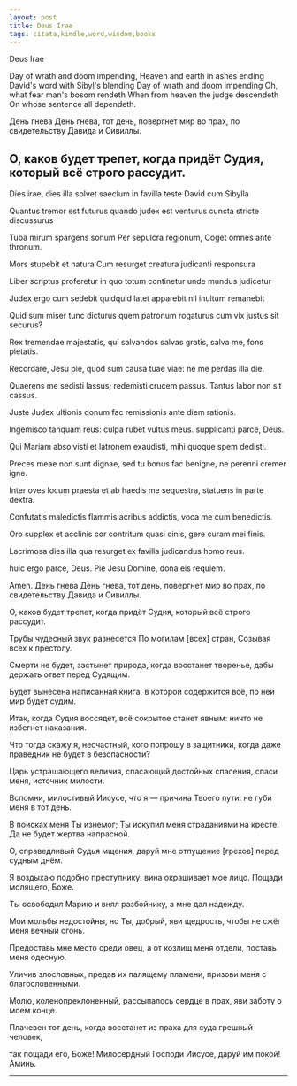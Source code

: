 ```yaml
---
layout: post
title: Deus Irae
tags: citata,kindle,word,wisdom,books
---
```


Deus Irae

Day of wrath and doom impending,
Heaven and earth in ashes ending
David's word with Sibyl's blending
Day of wrath and doom impending
Oh, what fear man's bosom rendeth
When from heaven the judge descendeth
On whose sentence all dependeth.


 День гнева
День гнева, тот день,
повергнет мир во прах,
по свидетельству Давида и Сивиллы.

О, каков будет трепет,
когда придёт Судия,
который всё строго рассудит.
-----------------------------------------------------------------------
Dies irae, dies illa
solvet saeclum in favilla
teste David cum Sibylla

Quantus tremor est futurus
quando judex est venturus
cuncta stricte discussurus

Tuba mirum spargens sonum
Per sepulcra regionum,
Coget omnes ante thronum.

Mors stupebit et natura
Cum resurget creatura
judicanti responsura

Liber scriptus proferetur
in quo totum continetur
unde mundus judicetur

Judex ergo cum sedebit
quidquid latet apparebit
nil inultum remanebit

Quid sum miser tunc dicturus
quem patronum rogaturus
cum vix justus sit securus?

Rex tremendae majestatis,
qui salvandos salvas gratis,
salva me, fons pietatis.

Recordare, Jesu pie,
quod sum causa tuae viae:
ne me perdas illa die.

Quaerens me sedisti lassus;
redemisti crucem passus.
Tantus labor non sit cassus.

Juste Judex ultionis
donum fac remissionis
ante diem rationis.

Ingemisco tanquam reus:
culpa rubet vultus meus.
supplicanti parce, Deus.

Qui Mariam absolvisti
et latronem exaudisti,
mihi quoque spem dedisti.

Preces meae non sunt dignae,
sed tu bonus fac benigne,
ne perenni cremer igne.

Inter oves locum praesta
et ab haedis me sequestra,
statuens in parte dextra.

Confutatis maledictis
flammis acribus addictis,
voca me cum benedictis.

Oro supplex et acclinis
cor contritum quasi cinis,
gere curam mei finis.

Lacrimosa dies illa
qua resurget ex favilla
judicandus homo reus.

huic ergo parce, Deus.
Pie Jesu Domine,
dona eis requiem.

Amen.
День гнева
День гнева, тот день,
повергнет мир во прах,
по свидетельству Давида и Сивиллы.

О, каков будет трепет,
когда придёт Судия,
который всё строго рассудит.

Трубы чудесный звук разнесется
По могилам [всех] стран,
Созывая всех к престолу.

Смерти не будет, застынет природа,
когда восстанет творенье,
дабы держать ответ перед Судящим.

Будет вынесена написанная книга,
в которой содержится всё,
по ней мир будет судим.

Итак, когда Судия воссядет,
всё сокрытое станет явным:
ничто не избегнет наказания.

Что тогда скажу я, несчастный,
кого попрошу в защитники,
когда даже праведник не будет в безопасности?

Царь устрашающего величия,
спасающий достойных спасения,
спаси меня, источник милости.

Вспомни, милостивый Иисусе,
что я — причина Твоего пути:
не губи меня в тот день.

В поисках меня Ты изнемог;
Ты искупил меня страданиями на кресте.
Да не будет жертва напрасной.

О, справедливый Судья мщения,
даруй мне отпущение [грехов]
перед судным днём.

Я воздыхаю подобно преступнику:
вина окрашивает мое лицо.
Пощади молящего, Боже.

Ты освободил Марию
и внял разбойнику,
а мне дал надежду.

Мои мольбы недостойны,
но Ты, добрый, яви щедрость,
чтобы не сжёг меня вечный огонь.

Предоставь мне место среди овец,
а от козлищ меня отдели,
поставь меня одесную.

Уличив злословных,
предав их палящему пламени,
призови меня с благословенными.

Молю, коленопреклоненный,
рассыпалось сердце в прах,
яви заботу о моем конце.

Плачевен тот день,
когда восстанет из праха
для суда грешный человек,

так пощади его, Боже!
Милосердный Господи Иисусе,
даруй им покой! Аминь.

-----------------------------------------------------------------------
